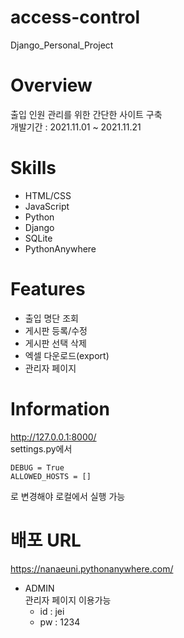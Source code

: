 # access-control
Django_Personal_Project

# Overview
출입 인원 관리를 위한 간단한 사이트 구축<br/>
개발기간 : 2021.11.01 ~ 2021.11.21

# Skills
* HTML/CSS
* JavaScript
* Python
* Django
* SQLite
* PythonAnywhere

# Features
* 출입 명단 조회
* 게시판 등록/수정
* 게시판 선택 삭제
* 엑셀 다운로드(export)
* 관리자 페이지

# Information
http://127.0.0.1:8000/ <br/>
settings.py에서 
```
DEBUG = True
ALLOWED_HOSTS = []
```
로 변경해야 로컬에서 실행 가능


# 배포 URL
https://nanaeuni.pythonanywhere.com/

* ADMIN<br/>
관리자 페이지 이용가능
   * id : jei
   * pw : 1234
